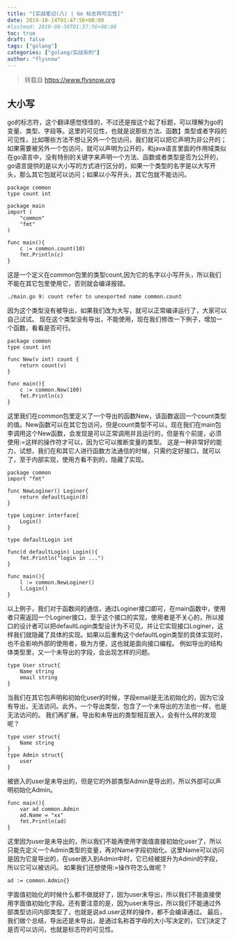 ```yaml
---
title: "[实战笔记(八) | Go 标志符可见性]"
date: 2019-10-14T01:47:56+08:00
#lastmod: 2019-08-30T01:37:56+08:00
toc: true
draft: false
tags: ["golang"]
categories: ["golang/实战系列"]
author: "flysnow"
---
```


>转载自 https://www.flysnow.org

## 大小写
go的标志符，这个翻译感觉怪怪的，不过还是按这个起了标题，可以理解为go的变量、类型、字段等。这里的可见性，也就是说那些方法、函数】类型或者字段的可见性，比如哪些方法不想让另外一个包访问，我们就可以把它声明为非公开的；如果需要被另外一个包访问，就可以声明为公开的，和java语言里面的作用域类似
在go语言中，没有特别的关键字来声明一个方法、函数或者类型是否为公开的，go语言提供的是以大小写的方式进行区分的，如果一个类型的名字是以大写开头，那么其它包就可以访问；如果以小写开头，其它包就不能访问。
```
package common
type count int
```
```
package main
import (
    "common"
    "fmt"
)

func main(){
    c := common.count(10)
    fmt.Println(c)
}
```
这是一个定义在common包里的类型count,因为它的名字以小写开头，所以我们不能在其它包里使用它，否则就会编译报错。
```
./main.go 9: count refer to unexported name common.count
```
因为这个类型没有被导出，如果我们改为大写，就可以正常编译运行了，大家可以自己试试。
现在这个类型没有导出，不能使用，现在我们修改一下例子，增加一个函数，看看是否可行。
```
package common
type count int

func New(v int) count {
    return count(v)
}

func main(){
    c := common.New(100)
    fmt.Println(c)
}
```
这里我们在common包里定义了一个导出的函数New，该函数返回一个count类型的值。New函数可以在其它包访问，但是count类型不可以，现在我们在main包李调用这个New函数，会发现是可以正常调用并且运行的，但是有个前提，必须使用:=这样的操作符才可以，因为它可以推断变量的类型。
这是一种非常好的能力，试想，我们在和其它人进行函数方法通信的时候，只需约定好接口，就可以了，至于内部实现，使用方看不到的，隐藏了实现。
```
package common
import "fmt"

func NewLoginer() Loginer{
    return defaultLogin(0)
}

type Loginer interface{
    Login()
}

type defaultLogin int

func(d defaultLogin) Login(){
    fmt.Println("login in ...")
}

func main(){
    l := common.NewLoginer()
    l.Login()
}
```
以上例子，我们对于函数间的通信，通过Loginer接口即可，在main函数中，使用者只需返回一个Loginer接口，至于这个接口的实现，使用者是不关心的，所以接口的设计者可以把defaultLogin类型设计为不可见，并让它实现接口Loginer，这样我们就隐藏了具体的实现。如果以后重构这个defaultLogin类型的具体实现时，也不会影响外部的使用者，极为方便，这也就是面向接口编程。
例如导出的结构体类型里，又一个未导出的字段，会出现怎样的问题。
```
type User struct{
    Name string
    email string
}
```
当我们在其它包声明和初始化user的时候，字段email是无法初始化的，因为它没有导出，无法访问。此外，一个导出类型，包含了一个未导出的方法也一样，也是无法访问的。
我们再扩展，导出和未导出的类型相互嵌入，会有什么样的发现呢？
```
type user struct{
    Name string
}
type Admin struct{
    user
}
```
被嵌入的user是未导出的，但是它的外部类型Admin是导出的，所以外部可以声明初始化Admin。
```
func main(){
    var ad common.Admin
    ad.Name = "xx"
    fmt.Println(ad)
}
```
这里因为user是未导出的，所以我们不能再使用字面值直接初始化user了，所以只能先定义一个Admin类型的变量，再对Name字段初始化。这里Name可以访问是因为它是导出的，在user嵌入到Admin中时，它已经被提升为Admin的字段，所以它可以被访问。
如果我们还想使用:=操作符怎么做呢？
```
ad := common.Admin{}
```
字面值初始化的时候什么都不做就好了，因为user未导出，所以我们不能直接使用字面值初始化字段。还有要注意的是，因为user未导出，所以我们不能通过外部类型访问内部类型了，也就是说ad.user这样的操作，都不会编译通过。
最后，我们做个总结，导出还是未导出，是通过名称首字母的大小写决定的，它们决定了是否可以访问，也就是标志符的可见性。